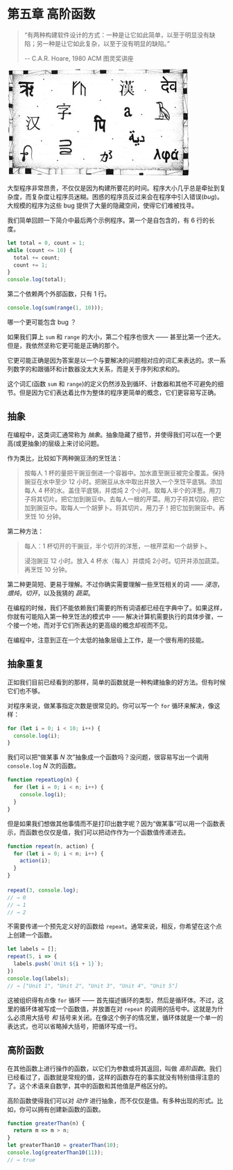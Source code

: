# 第五章 高阶函数

> “有两种构建软件设计的方式：一种是让它如此简单，以至于明显没有缺陷；另一种是让它如此复杂，以至于没有明显的缺陷。”
>
> -- C.A.R. Hoare, 1980 ACM 图灵奖讲座

![chapter_picture_5][chapter_picture_5]

大型程序非常昂贵，不仅仅是因为构建所要花的时间。程序大小几乎总是牵扯到复杂度，而复杂度让程序员迷糊。困惑的程序员反过来会在程序中引入错误(*bug*)。大规模的程序为这些 bug 提供了大量的隐藏空间，使得它们难被找寻。

我们简单回顾一下简介中最后两个示例程序。第一个是自包含的，有 6 行的长度。

```js
let total = 0, count = 1;
while (count <= 10) {
  total += count;
  count += 1;
}
console.log(total);
```

第二个依赖两个外部函数，只有 1 行。

```js
console.log(sum(range(1, 10)));
```

哪一个更可能包含 bug ？

如果我们算上 `sum` 和 `range` 的大小，第二个程序也很大 —— 甚至比第一个还大。但是，我依然坚称它更可能是正确的那个。

它更可能正确是因为答案是以一个与要解决的问题相对应的词汇来表达的。求一系列数字的和跟循环和计数器没太大关系，而是关于序列和求和的。

这个词汇(函数 `sum` 和 `range`)的定义仍然涉及到循环、计数器和其他不可避免的细节。但是因为它们表达着比作为整体的程序更简单的概念，它们更容易写正确。

## 抽象

在编程中，这类词汇通常称为 *抽象*。抽象隐藏了细节，并使得我们可以在一个更高(或更抽象)的层级上来讨论问题。

作为类比，比较如下两种豌豆汤的烹饪法：

> 按每人 1 杯的量把干豌豆倒进一个容器中。加水直至豌豆被完全覆盖。保持豌豆在水中至少 12 小时。把豌豆从水中取出并放入一个烹饪平底锅。添加每人 4 杯的水。盖住平底锅，并煨炖 2 个小时。取每人半个的洋葱。用刀子将其切片。把它加到豌豆中。去每人一根的芹菜。用刀子将其切段。把它加到豌豆中。取每人一个胡萝卜。将其切片。用刀子！把它加到豌豆中。再烹饪 10 分钟。

第二种方法：

> 每人：1 杯切开的干豌豆，半个切开的洋葱，一根芹菜和一个胡萝卜。
>
> 浸泡豌豆 12 小时。放入 4 杯水（每人）并煨炖 2小时。切开并添加蔬菜。再烹饪 10 分钟。

第二种更简短、更易于理解。不过你确实需要理解一些烹饪相关的词 —— *浸泡*，*煨炖*，*切开*，以及我猜的 *蔬菜*。

在编程的时候，我们不能依赖我们需要的所有词语都已经在字典中了。如果这样，你就有可能陷入第一种烹饪法的模式中 —— 解决计算机需要执行的具体步骤，一个接一个地，而对于它们所表达的更高级的概念却视而不见。

在编程中，注意到正在一个太低的抽象层级上工作，是一个很有用的技能。

## 抽象重复

正如我们目前已经看到的那样，简单的函数就是一种构建抽象的好方法。但有时候它们也不够。

对程序来说，做某事指定次数是很常见的。你可以写一个 `for` 循环来解决，像这样：

```js
for (let i = 0; i < 10; i++) {
  console.log(i);
}
```

我们可以把“做某事 *N* 次”抽象成一个函数吗？没问题，很容易写出一个调用 `console.log` *N* 次的函数。

```js
function repeatLog(n) {
  for (let i = 0; i < n; i++) {
    console.log(i);
  }
}
```

但是如果我们想做其他事情而不是打印出数字呢？因为“做某事”可以用一个函数表示，而函数也仅仅是值，我们可以把动作作为一个函数值传递进去。

```js
function repeat(n, action) {
  for (let i = 0; i < n; i++) {
    action(i);
  }
}

repeat(3, console.log);
// → 0
// → 1
// → 2
```

不需要传递一个预先定义好的函数给 `repeat`。通常来说，相反，你希望在这个点上创建一个函数。

```js
let labels = [];
repeat(5, i => {
  labels.push(`Unit ${i + 1}`);
})
console.log(labels);
// → ["Unit 1", "Unit 2", "Unit 3", "Unit 4", "Unit 5"]
```

这被组织得有点像 `for` 循环 —— 首先描述循环的类型，然后是循环体。不过，这里的循环体被写成一个函数值，并放置在对 `repeat` 的调用的括号中。这就是为什么必须用大括号 *和* 括号来关闭。在像这个例子的情况里，循环体就是一个单一的表达式，也可以省略掉大括号，把循环写成一行。

## 高阶函数

在其他函数上进行操作的函数，以它们为参数或将其返回，叫做 *高阶函数*。我们已经看过了，函数就是常规的值，这样的函数存在的事实就没有特别值得注意的了。这个术语来自数学，其中的函数和其他值是严格区分的。

高阶函数使得我们可以对 *动作* 进行抽象，而不仅仅是值。有多种出现的形式。比如，你可以拥有创建新函数的函数。

```js
function greaterThan(n) {
  return m => m > n;
}
let greaterThan10 = greaterThan(10);
console.log(greaterThan10(11));
// → true
```

[chapter_picture_5]: ../assets/chapter_picture_5.jpg
